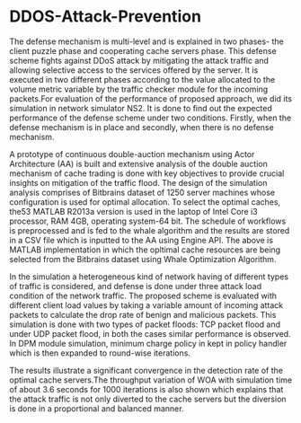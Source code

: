 # DDOS-Attack-Prevention
The defense mechanism is multi-level and is explained in two phases- the client puzzle phase and cooperating cache servers phase. This defense scheme fights against DDoS attack by mitigating the attack traffic and allowing selective access to the services offered by the server. It is executed in two different phases according to the value allocated to the volume metric variable by the traffic checker module for the incoming packets.For
evaluation of the performance of proposed approach, we did its simulation in network
simulator NS2. It is done to find out the expected performance of the defense scheme under
two conditions. Firstly, when the defense mechanism is in place and secondly, when there
is no defense mechanism.

A prototype of continuous double-auction mechanism using Actor Architecture
(AA) is built and extensive analysis of the double auction mechanism of cache trading is done
with key objectives to provide crucial insights on mitigation of the traffic flood. The design
of the simulation analysis comprises of Bitbrains dataset of 1250 server machines
whose configuration is used for optimal allocation. To select the optimal caches, the53
MATLAB R2013a version is used in the laptop of Intel Core i3 processor, RAM 4GB,
operating system-64 bit. The schedule of workflows is preprocessed and is fed to the whale
algorithm and the results are stored in a CSV file which is inputted to the AA using Engine
API. The above is MATLAB implementation in which the opltimal cache
resources are being selected from the Bitbrains dataset using Whale Optimization Algorithm. 

In the simulation a heterogeneous kind of network having of different types of traffic is
considered, and defense is done under three attack load condition of the network traffic.
The proposed scheme is evaluated with different client load values by taking a variable
amount of incoming attack packets to calculate the drop rate of benign and malicious
packets. This simulation is done with two types of packet floods: TCP packet flood and
under UDP packet flood, in both the cases similar performance is observed. In DPM
module simulation, minimum charge policy in kept in policy handler which is then
expanded to round-wise iterations. 

The results illustrate a significant convergence in the detection rate of the optimal
cache servers.The
throughput variation of WOA with simulation time of about 3.6 seconds for 1000 iterations
is also shown which explains that the attack traffic is not
only diverted to the cache servers but the diversion is done in a proportional and balanced
manner.

